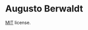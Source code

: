 # Augusto Berwaldt

[MIT](https://github.com/BlackrockDigital/startbootstrap-creative/blob/gh-pages/LICENSE) license.
